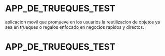 # APP_DE_TRUEQUES_TEST
aplicacion movil que promueve en los usuarios la reutilizacion de objetos ya sea en trueques o regalos enfocado en negocios rapidos y directos.

# APP_DE_TRUEQUES_TEST

